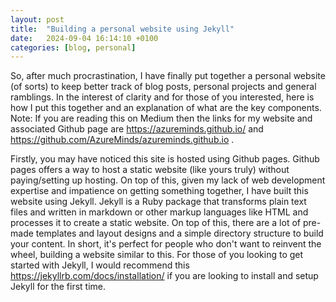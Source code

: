 ```yaml
---
layout: post
title:  "Building a personal website using Jekyll"
date:   2024-09-04 16:14:10 +0100
categories: [blog, personal]
---
```


So, after much procrastination, I have finally put together a personal website (of sorts) to keep better track of blog posts, personal projects and general ramblings. In the interest of clarity and for those of you interested, here is how I put this together and an explanation of what are the key components. Note: If you are reading this on Medium then the links for my website and associated Github page are https://azureminds.github.io/ and https://github.com/AzureMinds/azureminds.github.io .  

Firstly, you may have noticed this site is hosted using Github pages. Github pages offers a way to host a static website (like yours truly) without paying/setting up hosting. On top of this, given my lack of web development expertise and impatience on getting something together, I have built this website using Jekyll. Jekyll is a Ruby package that transforms plain text files and written in markdown or other markup languages like HTML and processes it to create a static website. On top of this, there are a lot of pre-made templates and layout designs and a simple directory structure to build your content. In short, it's perfect for people who don't want to reinvent the wheel, building a website similar to this. For those of you looking to get started with Jekyll, I would recommend this https://jekyllrb.com/docs/installation/ if you are looking to install and setup Jekyll for the first time.





